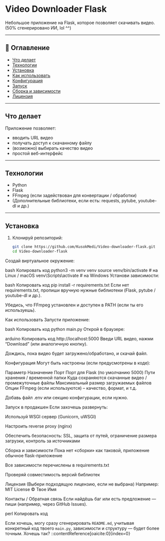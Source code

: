 # Video Downloader Flask

Небольшое приложение на Flask, которое позволяет скачивать видео.  
(50% сгенерировано ИИ, lol ^^)  

---

## 🧰 Оглавление

- [Что делает](#Что-делает)  
- [Технологии](#Технологии)  
- [Установка](#Установка)  
- [Как использовать](#Как-использовать)  
- [Конфигурация](#Конфигурация)  
- [Запуск](#Запуск)  
- [Сборка и зависимости](#Сборка-и-зависимости)  
- [Лицензия](#Лицензия)  

---

## Что делает

Приложение позволяет:
- вводить URL видео  
- получать доступ к скачанному файлу  
- (возможно) выбирать качество видео  
- простой веб-интерфейс  

---

## Технологии

- Python  
- Flask  
- FFmpeg (если задействован для конвертации / обработки)  
- (Дополнительные библиотеки, если есть: requests, pytube, youtube-dl и др.)  

---

## Установка

1. Клонируй репозиторий:

   ```bash
   git clone https://github.com/KusokMedi/Video-downloader-flask.git
   cd Video-downloader-flask
Создай виртуальное окружение:

bash
Копировать код
python3 -m venv venv
source venv/bin/activate   # на Linux / macOS
venv\Scripts\activate      # на Windows
Установи зависимости:

bash
Копировать код
pip install -r requirements.txt
Если нет requirements.txt, пропиши вручную нужные библиотеки (Flask, pytube / youtube-dl и др.).

Убедись, что FFmpeg установлен и доступен в PATH (если ты его используешь).

Как использовать
Запусти приложение:

bash
Копировать код
python main.py
Открой в браузере:

arduino
Копировать код
http://localhost:5000
Введи URL видео, нажми “Download” (или аналогичную кнопку).

Дождись, пока видео будет загружено/обработано, и скачай файл.

Конфигурация
Могут быть настроены (если предусмотрены в коде):

Параметр	Назначение
Порт	Порт для Flask (по умолчанию 5000)
Пути хранения / временной папки	Куда сохраняются скачанные видео / промежуточные файлы
Максимальный размер загружаемых файлов	
Опции FFmpeg (если используются) – качество, формат, и т.д.	

Добавь файл .env или секцию конфигурации, если нужно.

Запуск в продакшен
Если захочешь развернуть:

Используй WSGI сервер (Gunicorn, uWSGI)

Настроить reverse proxy (nginx)

Обеспечить безопасность: SSL, защита от путей, ограничение размера загрузки, контроль за источниками

Сборка и зависимости
Пока нет «сборки» как таковой, приложение обычное flask-приложение

Все зависимости перечислены в requirements.txt

Проверяй совместимость версий библиотек

Лицензия
(Выбери подходящую лицензию, если не выбрана)
Например: MIT License © Твое Имя

Контакты / Обратная связь
Если найдёшь баг или есть предложение — пиши (например, через GitHub Issues).

perl
Копировать код

Если хочешь, могу сразу сгенерировать `README.md`, учитывая конкретный код твоего `main.py`, зависимости и структуру — будет более точным. Хочешь так?
::contentReference[oaicite:0]{index=0}
